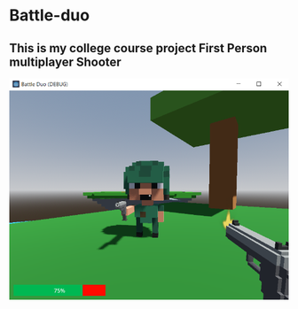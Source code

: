 # Battle-duo
## This is my college course project First Person multiplayer Shooter

![preview](preview.png)  

